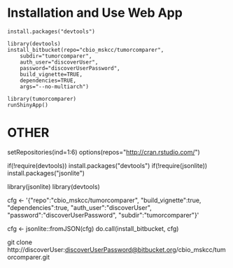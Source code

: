 # Installation and Use Web App 

    install.packages("devtools")
    
    library(devtools)
    install_bitbucket(repo="cbio_mskcc/tumorcomparer",
        subdir="tumorcomparer",
        auth_user="discoverUser",
        password="discoverUserPassword",
        build_vignette=TRUE,
        dependencies=TRUE,
        args="--no-multiarch")
        
    library(tumorcomparer)
    runShinyApp()

# OTHER
setRepositories(ind=1:6)
options(repos="http://cran.rstudio.com/")

if(!require(devtools)) install.packages("devtools")
if(!require(jsonlite)) install.packages("jsonlite")

library(jsonlite)
library(devtools)

cfg <- '{"repo":"cbio_mskcc/tumorcomparer", "build_vignette":true, "dependencies":true, "auth_user":"discoverUser", "password":"discoverUserPassword", "subdir":"tumorcomparer"}'

cfg <- jsonlite::fromJSON(cfg)
do.call(install_bitbucket, cfg)


git clone http://discoverUser:discoverUserPassword@bitbucket.org/cbio_mskcc/tumorcomparer.git


